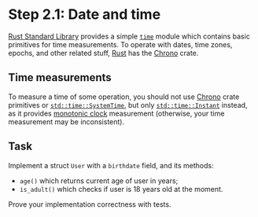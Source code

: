 Step 2.1: Date and time
=======================

[Rust Standard Library] provides a simple [`time`][`std::time`] module which contains basic primitives for time measurements. To operate with dates, time zones, epochs, and other related stuff, [Rust] has the [Chrono] crate.




## Time measurements

To measure a time of some operation, you should not use [Chrono] crate primitives or [`std::time::SystemTime`], but only [`std::time::Instant`] instead, as it provides [monotonic clock][1] measurement (otherwise, your time measurement may be inconsistent).




## Task

Implement a struct `User` with a `birthdate` field, and its methods:
- `age()` which returns current age of user in years;
- `is_adult()` which checks if user is 18 years old at the moment.

Prove your implementation correctness with tests.





[Chrono]: https://crates.io/crates/chrono
[Rust]: https://www.rust-lang.org
[Rust Standard Library]: https://doc.rust-lang.org/std
[`std::time`]: https://doc.rust-lang.org/stable/std/time/index.html
[`std::time::Instant`]: https://doc.rust-lang.org/stable/std/time/struct.Instant.html
[`std::time::SystemTime`]: https://doc.rust-lang.org/stable/std/time/struct.SystemTime.html

[1]: https://stackoverflow.com/questions/3523442/difference-between-clock-realtime-and-clock-monotonic

